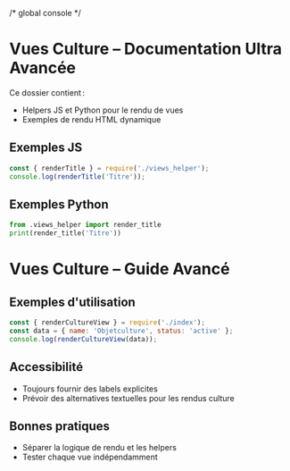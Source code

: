 /* global console */
# Vues Culture – Documentation Ultra Avancée

Ce dossier contient :
- Helpers JS et Python pour le rendu de vues
- Exemples de rendu HTML dynamique

## Exemples JS
```js
const { renderTitle } = require('./views_helper');
console.log(renderTitle('Titre'));
```

## Exemples Python
```python
from .views_helper import render_title
print(render_title('Titre'))
```

# Vues Culture – Guide Avancé

## Exemples d'utilisation

```js
const { renderCultureView } = require('./index');
const data = { name: 'Objetculture', status: 'active' };
console.log(renderCultureView(data));
```

## Accessibilité
- Toujours fournir des labels explicites
- Prévoir des alternatives textuelles pour les rendus culture

## Bonnes pratiques
- Séparer la logique de rendu et les helpers
- Tester chaque vue indépendamment
